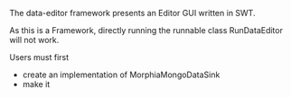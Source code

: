 The data-editor framework presents an Editor GUI written in SWT.

As this is a Framework, directly running the runnable class RunDataEditor will not work.

Users must first 
* create an implementation of MorphiaMongoDataSink
* make it  